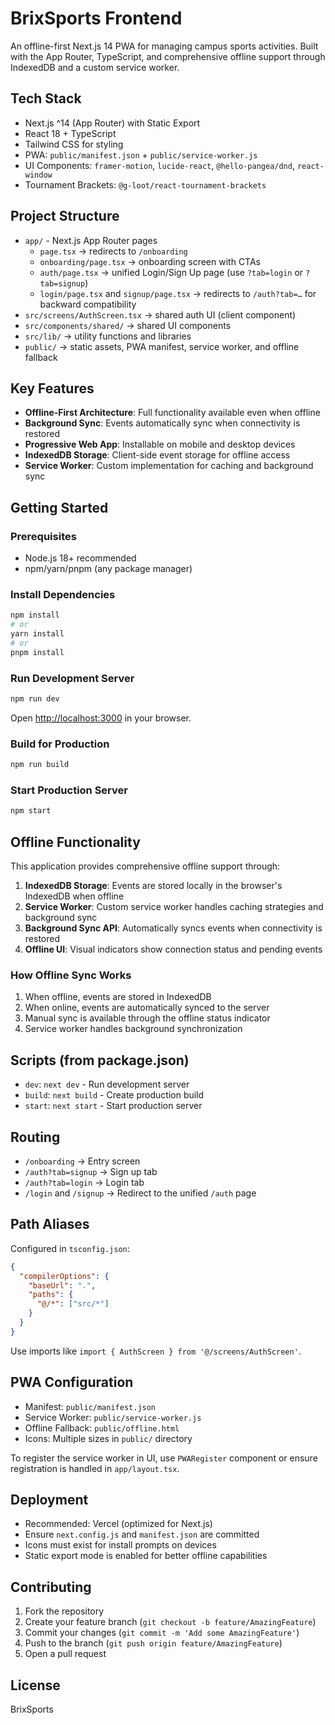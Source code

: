 # BrixSports Frontend

An offline-first Next.js 14 PWA for managing campus sports activities. Built with the App Router, TypeScript, and comprehensive offline support through IndexedDB and a custom service worker.

## Tech Stack
- Next.js ^14 (App Router) with Static Export
- React 18 + TypeScript
- Tailwind CSS for styling
- PWA: `public/manifest.json` + `public/service-worker.js`
- UI Components: `framer-motion`, `lucide-react`, `@hello-pangea/dnd`, `react-window`
- Tournament Brackets: `@g-loot/react-tournament-brackets`

## Project Structure
- `app/` - Next.js App Router pages
  - `page.tsx` → redirects to `/onboarding`
  - `onboarding/page.tsx` → onboarding screen with CTAs
  - `auth/page.tsx` → unified Login/Sign Up page (use `?tab=login` or `?tab=signup`)
  - `login/page.tsx` and `signup/page.tsx` → redirects to `/auth?tab=…` for backward compatibility
- `src/screens/AuthScreen.tsx` → shared auth UI (client component)
- `src/components/shared/` → shared UI components
- `src/lib/` → utility functions and libraries
- `public/` → static assets, PWA manifest, service worker, and offline fallback

## Key Features
- **Offline-First Architecture**: Full functionality available even when offline
- **Background Sync**: Events automatically sync when connectivity is restored
- **Progressive Web App**: Installable on mobile and desktop devices
- **IndexedDB Storage**: Client-side event storage for offline access
- **Service Worker**: Custom implementation for caching and background sync

## Getting Started

### Prerequisites
- Node.js 18+ recommended
- npm/yarn/pnpm (any package manager)

### Install Dependencies
```bash
npm install
# or
yarn install
# or
pnpm install
```

### Run Development Server
```bash
npm run dev
```
Open [http://localhost:3000](http://localhost:3000) in your browser.

### Build for Production
```bash
npm run build
```

### Start Production Server
```bash
npm start
```

## Offline Functionality
This application provides comprehensive offline support through:

1. **IndexedDB Storage**: Events are stored locally in the browser's IndexedDB when offline
2. **Service Worker**: Custom service worker handles caching strategies and background sync
3. **Background Sync API**: Automatically syncs events when connectivity is restored
4. **Offline UI**: Visual indicators show connection status and pending events

### How Offline Sync Works
1. When offline, events are stored in IndexedDB
2. When online, events are automatically synced to the server
3. Manual sync is available through the offline status indicator
4. Service worker handles background synchronization

## Scripts (from package.json)
- `dev`: `next dev` - Run development server
- `build`: `next build` - Create production build
- `start`: `next start` - Start production server

## Routing
- `/onboarding` → Entry screen
- `/auth?tab=signup` → Sign up tab
- `/auth?tab=login` → Login tab
- `/login` and `/signup` → Redirect to the unified `/auth` page

## Path Aliases
Configured in `tsconfig.json`:
```json
{
  "compilerOptions": {
    "baseUrl": ".",
    "paths": {
      "@/*": ["src/*"]
    }
  }
}
```
Use imports like `import { AuthScreen } from '@/screens/AuthScreen'`.

## PWA Configuration
- Manifest: `public/manifest.json`
- Service Worker: `public/service-worker.js`
- Offline Fallback: `public/offline.html`
- Icons: Multiple sizes in `public/` directory

To register the service worker in UI, use `PWARegister` component or ensure registration is handled in `app/layout.tsx`.

## Deployment
- Recommended: Vercel (optimized for Next.js)
- Ensure `next.config.js` and `manifest.json` are committed
- Icons must exist for install prompts on devices
- Static export mode is enabled for better offline capabilities

## Contributing
1. Fork the repository
2. Create your feature branch (`git checkout -b feature/AmazingFeature`)
3. Commit your changes (`git commit -m 'Add some AmazingFeature'`)
4. Push to the branch (`git push origin feature/AmazingFeature`)
5. Open a pull request

## License
BrixSports